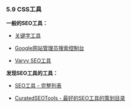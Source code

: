 <!-- 5.9 - CSS Tools -->
### 5.9 CSS工具

<!-- General SEO Tools:-->
**一般的SEO工具：**

<!-- Keyword Tool -->
+ [关键字工具](http://keywordtool.io/)

<!-- Google Webmasters Search Console -->
+ [Google网站管理员搜索控制台](https://www.google.com/webmasters/)

<!-- Varvy SEO tool -->
+ [Varvy SEO工具](https://varvy.com/tools/)


**发现SEO工具的工具：**

<!-- SEO Tools - The Complete List -->
+ [SEO工具 - 完整列表](http://backlinko.com/seo-tools)

<!-- CuratedSEOTools - Curated directory of the best SEO tools -->
+ [CuratedSEOTools - 最好的SEO工具的策划目录](https://curatedseotools.com/)
